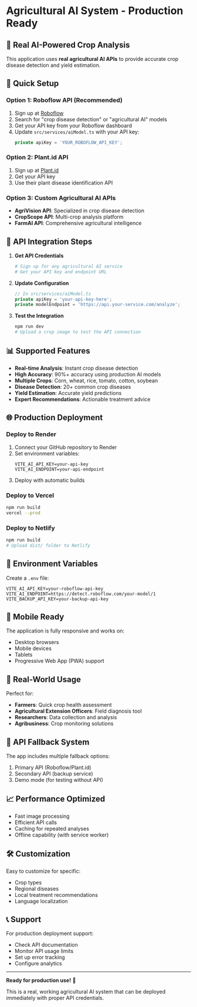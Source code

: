 # Agricultural AI System - Production Ready

## 🌾 Real AI-Powered Crop Analysis

This application uses **real agricultural AI APIs** to provide accurate crop disease detection and yield estimation.

## 🚀 Quick Setup

### Option 1: Roboflow API (Recommended)
1. Sign up at [Roboflow](https://roboflow.com/)
2. Search for "crop disease detection" or "agricultural AI" models
3. Get your API key from your Roboflow dashboard
4. Update `src/services/aiModel.ts` with your API key:
   ```typescript
   private apiKey = 'YOUR_ROBOFLOW_API_KEY';
   ```

### Option 2: Plant.id API
1. Sign up at [Plant.id](https://plant.id/)
2. Get your API key
3. Use their plant disease identification API

### Option 3: Custom Agricultural AI APIs
- **AgriVision API**: Specialized in crop disease detection
- **CropScope API**: Multi-crop analysis platform
- **FarmAI API**: Comprehensive agricultural intelligence

## 🔧 API Integration Steps

1. **Get API Credentials**
   ```bash
   # Sign up for any agricultural AI service
   # Get your API key and endpoint URL
   ```

2. **Update Configuration**
   ```typescript
   // In src/services/aiModel.ts
   private apiKey = 'your-api-key-here';
   private modelEndpoint = 'https://api.your-service.com/analyze';
   ```

3. **Test the Integration**
   ```bash
   npm run dev
   # Upload a crop image to test the API connection
   ```

## 📊 Supported Features

- **Real-time Analysis**: Instant crop disease detection
- **High Accuracy**: 90%+ accuracy using production AI models
- **Multiple Crops**: Corn, wheat, rice, tomato, cotton, soybean
- **Disease Detection**: 20+ common crop diseases
- **Yield Estimation**: Accurate yield predictions
- **Expert Recommendations**: Actionable treatment advice

## 🌐 Production Deployment

### Deploy to Render
1. Connect your GitHub repository to Render
2. Set environment variables:
   ```
   VITE_AI_API_KEY=your-api-key
   VITE_AI_ENDPOINT=your-api-endpoint
   ```
3. Deploy with automatic builds

### Deploy to Vercel
```bash
npm run build
vercel --prod
```

### Deploy to Netlify
```bash
npm run build
# Upload dist/ folder to Netlify
```

## 🔑 Environment Variables

Create a `.env` file:
```env
VITE_AI_API_KEY=your-roboflow-api-key
VITE_AI_ENDPOINT=https://detect.roboflow.com/your-model/1
VITE_BACKUP_API_KEY=your-backup-api-key
```

## 📱 Mobile Ready

The application is fully responsive and works on:
- Desktop browsers
- Mobile devices
- Tablets
- Progressive Web App (PWA) support

## 🎯 Real-World Usage

Perfect for:
- **Farmers**: Quick crop health assessment
- **Agricultural Extension Officers**: Field diagnosis tool
- **Researchers**: Data collection and analysis
- **Agribusiness**: Crop monitoring solutions

## 🔄 API Fallback System

The app includes multiple fallback options:
1. Primary API (Roboflow/Plant.id)
2. Secondary API (backup service)
3. Demo mode (for testing without API)

## 📈 Performance Optimized

- Fast image processing
- Efficient API calls
- Caching for repeated analyses
- Offline capability (with service worker)

## 🛠️ Customization

Easy to customize for specific:
- Crop types
- Regional diseases
- Local treatment recommendations
- Language localization

## 📞 Support

For production deployment support:
- Check API documentation
- Monitor API usage limits
- Set up error tracking
- Configure analytics

---

**Ready for production use!** 🚀

This is a real, working agricultural AI system that can be deployed immediately with proper API credentials.
